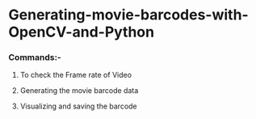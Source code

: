 # Generating-movie-barcodes-with-OpenCV-and-Python

### Commands:-

1. To check the Frame rate of Video

2. Generating the movie barcode data

3. Visualizing and saving the barcode
